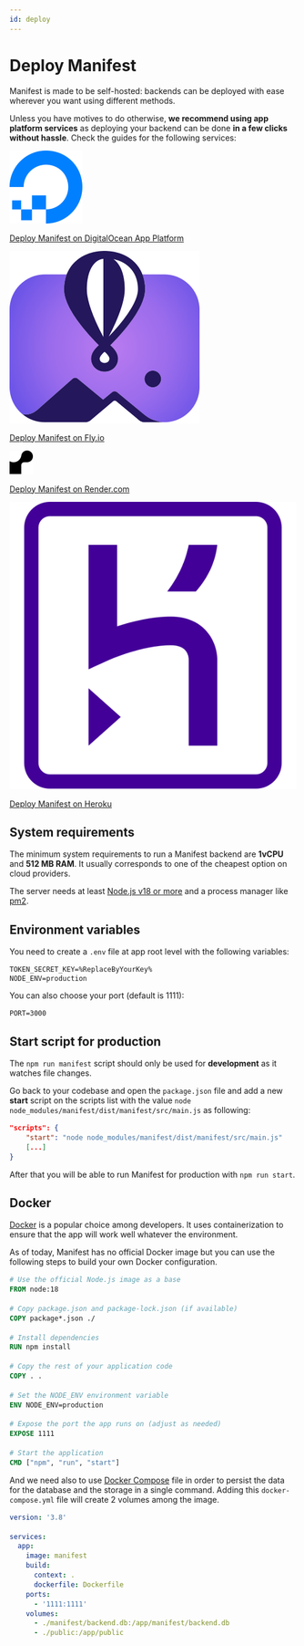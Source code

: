 ```yaml
---
id: deploy
---
```


# Deploy Manifest

Manifest is made to be self-hosted: backends can be deployed with ease wherever you want using different methods.

Unless you have motives to do otherwise, **we recommend using app platform services** as deploying your backend can be done **in a few clicks without hassle**. Check the guides for the following services:

<div class="card-container">
  <a href="./deploy-digital-ocean.md" class="card" target="_blank">
    <img src="./assets/images/deploy/digitalocean-icon.svg" alt="DigitalOcean Icon">
    <p>Deploy Manifest on DigitalOcean App Platform</p>
  </a>
  
  <a href="./deploy-fly-io.md" class="card" target="_blank">
    <img src="./assets/images/deploy/fly-icon.svg" alt="Fly.io Icon">
    <p>Deploy Manifest on Fly.io</p>
  </a>
  
  <a href="./deploy-render-com.md" class="card" target="_blank">
    <img src="./assets/images/deploy/render-icon.svg" alt="Render.com Icon">
    <p>Deploy Manifest on Render.com</p>
  </a>
  
  <a href="./deploy-heroku.md" class="card" target="_blank">
    <img src="./assets/images/deploy/heroku-icon.svg" alt="Heroku Icon">
    <p>Deploy Manifest on Heroku</p>
  </a>
</div>

## System requirements

The minimum system requirements to run a Manifest backend are **1vCPU** and **512 MB RAM**. It usually corresponds to one of the cheapest option on cloud providers.

The server needs at least [Node.js v18 or more](https://nodejs.org/fr) and a process manager like [pm2](https://github.com/Unitech/pm2/).

## Environment variables

You need to create a `.env` file at app root level with the following variables:

```env title=".env"
TOKEN_SECRET_KEY=%ReplaceByYourKey%
NODE_ENV=production
```

You can also choose your port (default is 1111):

```
PORT=3000
```

## Start script for production

The `npm run manifest` script should only be used for **development** as it watches file changes.

Go back to your codebase and open the `package.json` file and add a new **start** script on the scripts list with the value `node node_modules/manifest/dist/manifest/src/main.js` as following:

```json title="package.json"
"scripts": {
    "start": "node node_modules/manifest/dist/manifest/src/main.js"
    [...]
}
```

After that you will be able to run Manifest for production with `npm run start`.

## Docker

[Docker](https://www.docker.com/) is a popular choice among developers. It uses containerization to ensure that the app will work well whatever the environment.

As of today, Manifest has no official Docker image but you can use the following steps to build your own Docker configuration.

```dockerfile title="dockerfile"
# Use the official Node.js image as a base
FROM node:18

# Copy package.json and package-lock.json (if available)
COPY package*.json ./

# Install dependencies
RUN npm install

# Copy the rest of your application code
COPY . .

# Set the NODE_ENV environment variable
ENV NODE_ENV=production

# Expose the port the app runs on (adjust as needed)
EXPOSE 1111

# Start the application
CMD ["npm", "run", "start"]
```

And we need also to use [Docker Compose](https://docs.docker.com/compose/) file in order to persist the data for the database and the storage in a single command. Adding this `docker-compose.yml` file will create 2 volumes among the image.

```yaml title="docker-compose.yml"
version: '3.8'

services:
  app:
    image: manifest
    build:
      context: .
      dockerfile: Dockerfile
    ports:
      - '1111:1111'
    volumes:
      - ./manifest/backend.db:/app/manifest/backend.db
      - ./public:/app/public
```
